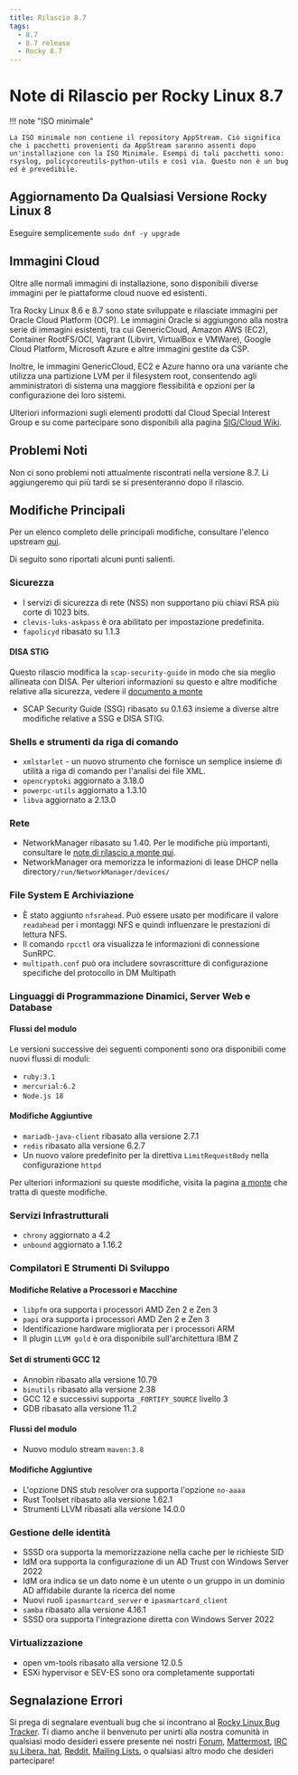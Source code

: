 ```yaml
---
title: Rilascio 8.7
tags:
  - 8.7
  - 8.7 release
  - Rocky 8.7
---
```


# Note di Rilascio per Rocky Linux 8.7

!!! note "ISO minimale"

    La ISO minimale non contiene il repository AppStream. Ciò significa che i pacchetti provenienti da AppStream saranno assenti dopo un'installazione con la ISO Minimale. Esempi di tali pacchetti sono: rsyslog, policycoreutils-python-utils e così via. Questo non è un bug ed è prevedibile.

## Aggiornamento Da Qualsiasi Versione Rocky Linux 8

Eseguire semplicemente `sudo dnf -y upgrade`

## Immagini Cloud

Oltre alle normali immagini di installazione, sono disponibili diverse immagini per le piattaforme cloud nuove ed esistenti.

Tra Rocky Linux 8.6 e 8.7 sono state sviluppate e rilasciate immagini per Oracle Cloud Platform (OCP). Le immagini Oracle si aggiungono alla nostra serie di immagini esistenti, tra cui GenericCloud, Amazon AWS (EC2), Container RootFS/OCI, Vagrant (Libvirt, VirtualBox e VMWare), Google Cloud Platform, Microsoft Azure e altre immagini gestite da CSP.

Inoltre, le immagini GenericCloud, EC2 e Azure hanno ora una variante che utilizza una partizione LVM per il filesystem root, consentendo agli amministratori di sistema una maggiore flessibilità e opzioni per la configurazione dei loro sistemi.

Ulteriori informazioni sugli elementi prodotti dal Cloud Special Interest Group e su come partecipare sono disponibili alla pagina [SIG/Cloud Wiki](https://sig-cloud.rocky.page/).

## Problemi Noti

Non ci sono problemi noti attualmente riscontrati nella versione 8.7. Li aggiungeremo qui più tardi se si presenteranno dopo il rilascio.

## Modifiche Principali

Per un elenco completo delle principali modifiche, consultare l'elenco upstream [qui](https://access.redhat.com/documentation/en-us/red_hat_enterprise_linux/8/html/8.7_release_notes/overview#overview-major-changes).

Di seguito sono riportati alcuni punti salienti.

### Sicurezza

* I servizi di sicurezza di rete (NSS) non supportano più chiavi RSA più corte di 1023 bits.
* `clevis-luks-askpass` è ora abilitato per impostazione predefinita.
* `fapolicyd` ribasato su 1.1.3

#### DISA STIG

Questo rilascio modifica la `scap-security-guide` in modo che sia meglio allineata con DISA. Per ulteriori informazioni su questo e altre modifiche relative alla sicurezza, vedere il [documento a monte](https://access.redhat.com/documentation/en-us/red_hat_enterprise_linux/8/html/8.7_release_notes/new-features#enhancement_security)

* SCAP Security Guide (SSG) ribasato su 0.1.63 insieme a diverse altre modifiche relative a SSG e DISA STIG.

### Shells e strumenti da riga di comando

* `xmlstarlet` - un nuovo strumento che fornisce un semplice insieme di utilità a riga di comando per l'analisi dei file XML.
* `opencryptoki` aggiornato a 3.18.0
* `powerpc-utils` aggiornato a 1.3.10
* `libva` aggiornato a 2.13.0

### Rete

* NetworkManager ribasato su 1.40. Per le modifiche più importanti, consultare le [note di rilascio a monte qui](https://github.com/NetworkManager/NetworkManager/blob/nm-1-40/NEWS).
* NetworkManager ora memorizza le informazioni di lease DHCP nella directory`/run/NetworkManager/devices/`

### File System E Archiviazione

* È stato aggiunto `nfsrahead`. Può essere usato per modificare il valore `readahead` per i montaggi NFS e quindi influenzare le prestazioni di lettura NFS.
* Il comando `rpcctl` ora visualizza le informazioni di connessione SunRPC.
* `multipath.conf` può ora includere sovrascritture di configurazione specifiche del protocollo in DM Multipath

### Linguaggi di Programmazione Dinamici, Server Web e Database

#### Flussi del modulo

Le versioni successive dei seguenti componenti sono ora disponibili come nuovi flussi di moduli:

* `ruby:3.1`
* `mercurial:6.2`
* `Node.js 18`

#### Modifiche Aggiuntive

* `mariadb-java-client` ribasato alla versione 2.7.1
* `redis` ribasato alla versione 6.2.7
* Un nuovo valore predefinito per la direttiva `LimitRequestBody` nella configurazione `httpd`

Per ulteriori informazioni su queste modifiche, visita la pagina [a monte](https://access.redhat.com/documentation/en-us/red_hat_enterprise_linux/8/html/8.7_release_notes/new-features#enhancement_dynamic-programming-languages-web-and-database-servers) che tratta di queste modifiche.

### Servizi Infrastrutturali

* `chrony` aggiornato a 4.2
* `unbound` aggiornato a 1.16.2

### Compilatori E Strumenti Di Sviluppo

#### Modifiche Relative a Processori e Macchine

* `libpfm` ora supporta i processori AMD Zen 2 e Zen 3
* `papi` ora supporta i processori AMD Zen 2 e Zen 3
* Identificazione hardware migliorata per i processori ARM
* Il plugin `LLVM gold` è ora disponibile sull'architettura IBM Z

#### Set di strumenti GCC 12

* Annobin ribasato alla versione 10.79
* `binutils` ribasato alla versione 2.38
* GCC 12 e successivi supporta `_FORTIFY_SOURCE` livello 3
* GDB ribasato alla versione 11.2

#### Flussi del modulo

* Nuovo modulo stream `maven:3.8`

#### Modifiche Aggiuntive

* L'opzione DNS stub resolver ora supporta l'opzione `no-aaaa`
* Rust Toolset ribasato alla versione 1.62.1
* Strumenti LLVM ribasati alla versione 14.0.0

### Gestione delle identità

* SSSD ora supporta la memorizzazione nella cache per le richieste SID
* IdM ora supporta la configurazione di un AD Trust con Windows Server 2022
* IdM ora indica se un dato nome è un utente o un gruppo in un dominio AD affidabile durante la ricerca del nome
* Nuovi ruoli `ipasmartcard_server` e `ipasmartcard_client`
* `samba` ribasato alla versione 4.16.1
* SSSD ora supporta l'integrazione diretta con Windows Server 2022

### Virtualizzazione

* open vm-tools ribasato alla versione 12.0.5
* ESXi hypervisor e SEV-ES sono ora completamente supportati

## Segnalazione Errori

Si prega di segnalare eventuali bug che si incontrano al [Rocky Linux Bug Tracker](https://bugs.rockylinux.org/). Ti diamo anche il benvenuto per unirti alla nostra comunità in qualsiasi modo desideri essere presente nei nostri [Forum](https://forums.rockylinux.org), [Mattermost](https://chat.rockylinux.org), [IRC su Libera. hat](irc://irc.liberachat/rockylinux), [Reddit](https://reddit.com/r/rockylinux), [Mailing Lists](https://lists.resf.org), o qualsiasi altro modo che desideri partecipare!



